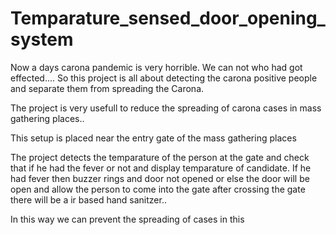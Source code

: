 # Temparature_sensed_door_opening_system

Now a days carona pandemic is very horrible. We can not who had got effected.... So this project is all about detecting the carona positive people and separate
them from spreading the Carona.

The project is very usefull to reduce the spreading of carona cases in mass gathering places..

This setup is placed near the entry gate of the mass gathering places

The project detects the temparature of the person at the gate and check that if he had the fever or not and display temparature of candidate. If he had fever then 
buzzer rings and door not opened or else the door will be open and allow the person to come into the gate after crossing the gate there will be a ir based hand 
sanitzer..

In this way we can prevent the spreading of cases in this
